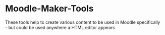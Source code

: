 # Moodle-Maker-Tools
 These tools help to create various content to be used in Moodle specifically - but could be used anywhere a HTML editor appears
